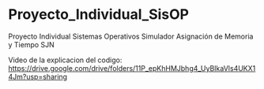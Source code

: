 # Proyecto_Individual_SisOP
Proyecto Individual Sistemas Operativos Simulador Asignación de Memoria y Tiempo SJN

Video de la explicacion del codigo:
https://drive.google.com/drive/folders/11P_epKhHMJbhg4_UyBIkaVls4UKX14Jm?usp=sharing
